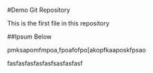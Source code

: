 #Demo Git Repository

This is the first file in this repository

##Ipsum Below

pmksapomfmpoa,fpoafofpo[akopfkaaposkfpsao


fasfasfasfasfasfsasfasfasf
